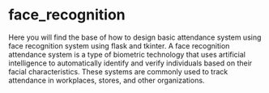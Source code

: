 # face_recognition



Here you will find the base of how to design basic attendance system using face recognition system using flask and tkinter.
A face recognition attendance system is a type of biometric technology that uses artificial intelligence to automatically identify 
and verify individuals based on their facial characteristics. These systems are commonly used to track attendance in workplaces, stores, and other organizations.
